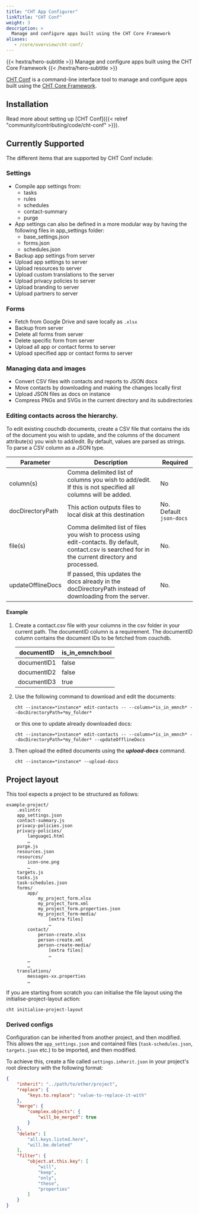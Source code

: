 ```yaml
---
title: "CHT App Configurer"
linkTitle: "CHT Conf"
weight: 3
description: >
  Manage and configure apps built using the CHT Core Framework
aliases:
   - /core/overview/cht-conf/
---
```


{{< hextra/hero-subtitle >}}
  Manage and configure apps built using the CHT Core Framework
{{< /hextra/hero-subtitle >}}

[CHT Conf](https://github.com/medic/cht-conf) is a command-line interface tool to manage and configure apps built using the [CHT Core Framework](https://github.com/medic/cht-core).

## Installation
Read more about setting up [CHT Conf]({{< relref "community/contributing/code/cht-conf" >}}).

## Currently Supported
The different items that are supported by CHT Conf include:

### Settings
* Compile app settings from:
    - tasks
    - rules
    - schedules
    - contact-summary
    - purge
* App settings can also be defined in a more modular way by having the following files in app_settings folder:
    - base_settings.json
    - forms.json
    - schedules.json
* Backup app settings from server
* Upload app settings to server
* Upload resources to server
* Upload custom translations to the server
* Upload privacy policies to server
* Upload branding to server
* Upload partners to server

### Forms
* Fetch from Google Drive and save locally as `.xlsx`
* Backup from server
* Delete all forms from server
* Delete specific form from server
* Upload all app or contact forms to server
* Upload specified app or contact forms to server

### Managing data and images
* Convert CSV files with contacts and reports to JSON docs
* Move contacts by downloading and making the changes locally first
* Upload JSON files as docs on instance
* Compress PNGs and SVGs in the current directory and its subdirectories

### Editing contacts across the hierarchy.
To edit existing couchdb documents, create a CSV file that contains the ids of the document you wish to update, and the columns of the document attribute(s) you wish to add/edit. By default, values are parsed as strings. To parse a CSV column as a JSON type.

| Parameter         | Description                                                                                                                                            | Required                |
|-------------------|--------------------------------------------------------------------------------------------------------------------------------------------------------|-------------------------|
| column(s)         | Comma delimited list of columns you wish to add/edit. If this is not specified all columns will be added.                                              | No                      |
| docDirectoryPath  | This action outputs files to local disk at this destination                                                                                            | No. Default `json-docs` |
| file(s)           | Comma delimited list of files you wish to process using edit-contacts. By default, contact.csv is searched for in the current directory and processed. | No.                     |
| updateOfflineDocs | If passed, this updates the docs already in the docDirectoryPath instead of downloading from the server.                                               | No.                     |

#### Example
1. Create a contact.csv file with your columns in the csv folder in your current path. The documentID column is a requirement. The documentID column contains the document IDs to be fetched from couchdb.

   | documentID  | is_in_emnch:bool | 
   |-------------|------------------|
   | documentID1 | false            |
   | documentID2 | false            |
   | documentID3 | true             |

2. Use the following command to download and edit the documents:
   ```shell
   cht --instance=*instance* edit-contacts -- --column=*is_in_emnch* --docDirectoryPath=*my_folder*
   ```
   or this one to update already downloaded docs:
   ```shell
   cht --instance=*instance* edit-contacts -- --column=*is_in_emnch* --docDirectoryPath=*my_folder* --updateOfflineDocs
   ```

3. Then upload the edited documents using the _**upload-docs**_ command.
   ```shell
   cht --instance=*instance* --upload-docs
   ```

## Project layout

This tool expects a project to be structured as follows:
```cli
example-project/
	.eslintrc
	app_settings.json
	contact-summary.js
	privacy-policies.json
	privacy-policies/
	    language1.html
	    …
	purge.js
	resources.json
	resources/
		icon-one.png
		…
	targets.js
	tasks.js
	task-schedules.json
	forms/
		app/
			my_project_form.xlsx
			my_project_form.xml
			my_project_form.properties.json
			my_project_form-media/
				[extra files]
				…
		contact/
			person-create.xlsx
			person-create.xml
			person-create-media/
				[extra files]
				…
		…
		…
	translations/
		messages-xx.properties
		…
```

If you are starting from scratch you can initialise the file layout using the initialise-project-layout action:
```shell
cht initialise-project-layout
```

### Derived configs

Configuration can be inherited from another project, and then modified.  This allows the `app_settings.json` and contained files (`task-schedules.json`, `targets.json` etc.) to be imported, and then modified.

To achieve this, create a file called `settings.inherit.json` in your project's root directory with the following format:
```json
{
	"inherit": "../path/to/other/project",
	"replace": {
		"keys.to.replace": "value-to-replace-it-with"
	},
	"merge": {
		"complex.objects": {
			"will_be_merged": true
		}
	},
	"delete": [
		"all.keys.listed.here",
		"will.be.deleted"
	],
	"filter": {
		"object.at.this.key": [
			"will",
			"keep",
			"only",
			"these",
			"properties"
		]
	}
}
```
